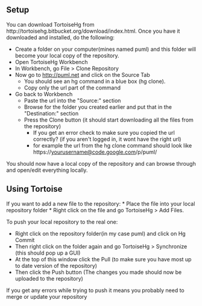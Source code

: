 <h2> Setup </h2>
You can download TortoiseHg from http://tortoisehg.bitbucket.org/download/index.html. Once you have it downloaded and installed, do the following:

  * Create a folder on your computer(mines named puml) and this folder will become your local copy of the repository.
  * Open TortoiseHg Workbench
  * In Workbench, go File > Clone Repository
  * Now go to http://puml.net and click on the Source Tab
    * You should see an hg command in a blue box (hg clone).
    * Copy only the url part of the command
  * Go back to Workbench
    * Paste the url into the "Source:" section
    * Browse for the folder you created earlier and put that in the "Destination:" section
    * Press the Clone button (it should start downloading all the files from the repository)
      * If you get an error check to make sure you copied the url correctly? (if you aren't logged in, it wont have the right url)
      * for example the url from the hg clone command should look like https://yourusername@code.google.com/p/puml/

You should now have a local copy of the repository and can browse through and open/edit everything locally.

<h2> Using Tortoise </h2>
If you want to add a new file to the repository:
  * Place the file into your local repository folder
  * Right click on the file and go TortoiseHg > Add Files.

To push your local repository to the real one:
  * Right click on the repository folder(in my case puml) and click on Hg Commit
  * Then right click on the folder again and go TortoiseHg > Synchronize (this should pop up a GUI)
  * At the top of this window click the Pull (to make sure you have most up to date version of the repository)
  * Then click the Push button (The changes you made should now be uploaded to the repository)

If you get any errors while trying to push it means you probably need to merge or update your repository